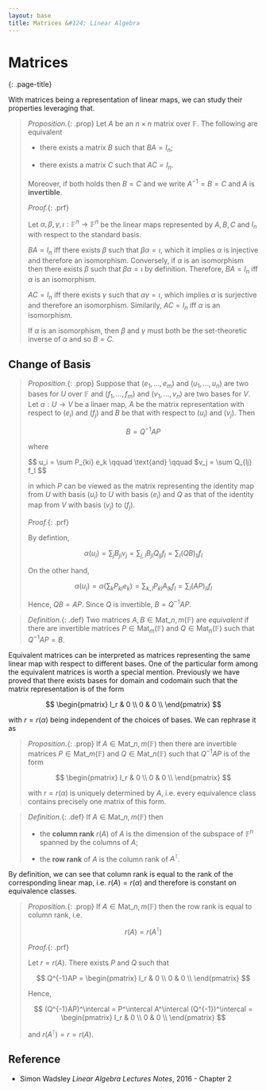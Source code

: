 ```yaml
---
layout: base
title: Matrices &#124; Linear Algebra
---
```


# Matrices
{: .page-title}

With matrices being a representation of linear maps, we can study their properties leveraging that.

> *Proposition.*{: .prop}
> Let $A$ be an $n \times n$ matrix over $\mathbb{F}$. The following are equivalent
>
> + there exists a matrix $B$ such that $BA = I_n$;
>
> + there exists a matrix $C$ such that $AC = I_n$.
>
> Moreover, if both holds then $B = C$ and we write $A^{-1} = B = C$ and $A$ is **invertible**.
>
> *Proof.*{: .prf}
>
> Let $\alpha, \beta, \gamma, \iota: \mathbb{F}^n \to \mathbb{F}^n$ be the linear maps represented by $A, B, C$ and $I_n$ with respect to the standard basis.
>
> $BA = I_n$ iff there exists $\beta$ such that $\beta \alpha = \iota$, which it implies $\alpha$ is injective and therefore an isomorphism.
> Conversely, if $\alpha$ is an isomorphism then there exists $\beta$ such that $\beta \alpha = \iota$ by definition.
> Therefore, $BA = I_n$ iff $\alpha$ is an isomorphism.
>
> $AC = I_n$ iff there exists $\gamma$ such that $\alpha \gamma = \iota$, which implies $\alpha$ is surjective and therefore an isomorphism.
> Similarily, $AC = I_n$ iff $\alpha$ is an isomorphism.
>
> If $\alpha$ is an isomorphism, then $\beta$ and $\gamma$ must both be the set-theoretic inverse of $\alpha$ and so $B = C$.

## Change of Basis

> *Proposition.*{: .prop}
> Suppose that $(e_1, ..., e_m)$ and $(u_1, ..., u_n)$ are two bases for $U$ over $\mathbb{F}$ and $(f_1, ..., f_m)$ and $(v_1, ..., v_n)$ are two bases for $V$.
> Let $\alpha: U \to V$ be a linaer map, $A$ be the matrix representation with respect to $(e_i)$ and $(f_j)$ and $B$ be that with respect to $(u_i)$ and $(v_j)$.
> Then
>
> $$
  B = Q^{-1}AP
  $$
>
> where
>
> $$
  u_i = \sum P_{ki} e_k \qquad \text{and} \qquad $v_j = \sum Q_{lj} f_l
  $$
>
> in which $P$ can be viewed as the matrix representing the identity map from $U$ with basis $(u_i)$ to $U$ with basis $(e_i)$ and
> $Q$ as that of the identity map from $V$ with basis $(v_j)$ to $(f_j)$.
>
> *Proof.*{: .prf}
>
> By defintion,
>
> $$
  \alpha(u_i) = \sum_j B_{ji} v_j = \sum_{j,l} B_{ji} Q_{lj} f_l = \sum_l (QB)_{li} f_l
  $$
>
> On the other hand,
>
> $$
  \alpha(u_i) = \alpha \left( \sum_k P_{ki} e_k \right) = \sum_{k,l} P_{ki} A_{lk} f_l = \sum_l (AP)_{li} f_l
  $$
>
> Hence, $QB = AP$. Since $Q$ is invertible, $B = Q^{-1}AP$.

> *Definition.*{: .def}
> Two matrices $A, B \in \text{Mat}\_{n,m}(\mathbb{F})$ are _equivalent_ if there are invertible matrices
> $P \in \text{Mat}_m(\mathbb{F})$ and $Q \in \text{Mat}_n(\mathbb{F})$ such that $Q^{-1}AP = B$.

Equivalent matrices can be interpreted as matrices representing the same linear map with respect to different bases.
One of the particular form among the equivalent matrices is worth a special mention.
Previously we have proved that there exists bases for domain and codomain such that the matrix representation is of the form

$$
\begin{pmatrix}
I_r & 0 \\
0 & 0 \\
\end{pmatrix}
$$

with $r = r(\alpha)$ being independent of the choices of bases. We can rephrase it as

> *Proposition.*{: .prop}
> If $A \in \text{Mat}\_{n,m}(\mathbb{F})$ then there are invertible matrices $P \in \text{Mat}\_m(\mathbb{F})$ and $Q \in \text{Mat}\_n(\mathbb{F})$
> such that $Q^{-1}AP$ is of the form
>
> $$
  \begin{pmatrix}
  I_r & 0 \\
  0 & 0 \\
  \end{pmatrix}
  $$
>
> with $r = r(\alpha)$ is uniquely determined by $A$, i.e. every equivalence class contains precisely one matrix of this form.

> *Definition.*{: .def}
> If $A \in \text{Mat}\_{n,m}(\mathbb{F})$ then
>
> + the **column rank** $r(A)$ of $A$ is the dimension of the subspace of $\mathbb{F}^n$ spanned by the columns of $A$;
>
> + the **row rank** of $A$ is the column rank of $A^\intercal$.

By definition, we can see that column rank is equal to the rank of the corresponding linear map, i.e. $r(A) = r(\alpha)$ and therefore is constant on equivalence classes.

> *Proposition.*{: .prop}
> If $A \in \text{Mat}\_{n,m}(\mathbb{F})$ then the row rank is equal to column rank, i.e.
>
> $$
  r(A) = r(A^\intercal)
  $$
>
> *Proof.*{: .prf}
>
> Let $r = r(A)$. There exists $P$ and $Q$ such that
>
> $$
  Q^{-1}AP = \begin{pmatrix}
             I_r & 0 \\
             0 & 0 \\
             \end{pmatrix}
  $$
>
> Hence,
>
> $$
  (Q^{-1}AP)^\intercal = P^\intercal A^\intercal (Q^{-1})^\intercal
  = \begin{pmatrix}
    I_r & 0 \\
    0 & 0 \\
    \end{pmatrix}
  $$
>
> and $r(A^\intercal) = r = r(A)$.

## Reference

* Simon Wadsley _Linear Algebra Lectures Notes_, 2016 - Chapter 2
